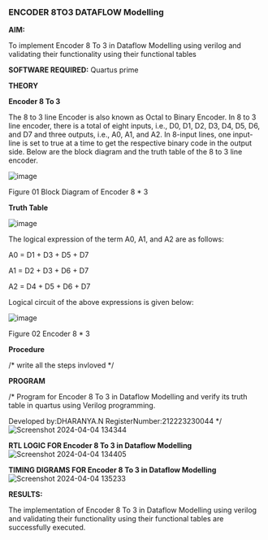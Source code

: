 ### ENCODER 8TO3 DATAFLOW Modelling

**AIM:**

To implement  Encoder 8 To 3 in Dataflow Modelling using verilog and validating their functionality using their functional tables

**SOFTWARE REQUIRED:** Quartus prime

**THEORY**

**Encoder 8 To 3**

The 8 to 3 line Encoder is also known as Octal to Binary Encoder. In 8 to 3 line encoder, there is a total of eight inputs, i.e., D0, D1, D2, D3, D4, D5, D6, and D7 and three outputs, i.e., A0, A1, and A2. In 8-input lines, one input-line is set to true at a time to get the respective binary code in the output side. Below are the block diagram and the truth table of the 8 to 3 line encoder.

![image](https://github.com/naavaneetha/ENCODER8TO3DATAFLOW/assets/154305477/0bc242c1-eb9e-4c47-afe5-30428470efc3)

Figure 01  Block Diagram of Encoder 8 * 3

**Truth Table**

![image](https://github.com/naavaneetha/ENCODER8TO3DATAFLOW/assets/154305477/35496b14-ae6e-4cd1-9abd-d6736b576575)

The logical expression of the term A0, A1, and A2 are as follows:

A0 = D1 + D3 + D5 + D7

A1 = D2 + D3 + D6 + D7

A2 = D4 + D5 + D6 + D7

Logical circuit of the above expressions is given below:

![image](https://github.com/naavaneetha/ENCODER8TO3DATAFLOW/assets/154305477/95acaee6-c873-4c75-89eb-ef09fb158053)

Figure 02  Encoder 8 * 3

**Procedure**

/* write all the steps invloved */

**PROGRAM**

/* Program for Encoder 8 To 3 in Dataflow Modelling and verify its truth table in quartus using Verilog programming. 

Developed by:DHARANYA.N
RegisterNumber:212223230044
*/
![Screenshot 2024-04-04 134344](https://github.com/Dharanya2005/ENCODER8TO3DATAFLOW/assets/145742468/06141edc-1d94-48ef-a665-76fa92c041a0)


**RTL LOGIC FOR Encoder 8 To 3 in Dataflow Modelling**
![Screenshot 2024-04-04 134405](https://github.com/Dharanya2005/ENCODER8TO3DATAFLOW/assets/145742468/07bfaef5-956c-4102-8d64-ba57a22d709f)

**TIMING DIGRAMS FOR Encoder 8 To 3 in Dataflow Modelling**
![Screenshot 2024-04-04 135233](https://github.com/Dharanya2005/ENCODER8TO3DATAFLOW/assets/145742468/14b9e0a3-d1a5-4b26-85f7-2ebc82580fb1)


**RESULTS:**

The implementation of  Encoder 8 To 3 in Dataflow Modelling using verilog and validating their functionality using their functional tables are successfully executed.



